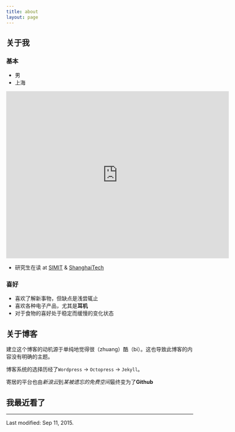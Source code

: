 ```yaml
---
title: about
layout: page
---
```

## 关于我

### 基本

- 男
- 上海

<iframe src="http://www.google.cn/maps/embed?pb=!1m18!1m12!1m3!1d436717.96616795985!2d121.1965694821956!3d31.22463250679695!2m3!1f0!2f0!3f0!3m2!1i1024!2i768!4f13.1!3m3!1m2!1s0x35b27040b1f53c33%3A0x295129423c364a1!2z5LiK5rW35biC!5e0!3m2!1szh-CN!2scn!4v1444990528566" width="600" height="450" frameborder="0" style="border:0" allowfullscreen></iframe>

- 研究生在读 at [SIMIT](http://www.sim.cas.cn/) & [ShanghaiTech](http://www.shanghaitech.edu.cn/)

### 喜好

- 喜欢了解新事物，但缺点是浅尝辄止
- 喜欢各种电子产品，尤其是**耳机**
- 对于食物的喜好处于稳定而缓慢的变化状态

## 关于博客

建立这个博客的动机源于单纯地觉得很（zhuang）酷（bi）。这也导致此博客的内容没有明确的主题。

博客系统的选择历经了`Wordpress` -> `Octopress` -> `Jekyll`。

寄居的平台也由*新浪云*到*某被遗忘的免费空间*最终变为了**Github**

## 我最近看了

<script type="text/javascript" src="http://www.douban.com/service/badge/DarkKate/?selection=latest&amp;picsize=medium&amp;hideself=on&amp;show=collection&amp;n=8&amp;hidelogo=on&amp;cat=drama%7Cmovie%7Cbook%7Cmusic&amp;columns=4"></script>

---

Last modified: Sep 11, 2015.